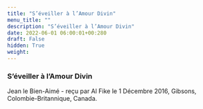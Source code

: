 ```yaml
---
title: "S’éveiller à l’Amour Divin"
menu_title: ""
description: "S’éveiller à l’Amour Divin"
date: 2022-06-01 06:00:01+00:280
draft: False
hidden: True
weight:
---
```

### S’éveiller à l’Amour Divin

Jean le Bien-Aimé - reçu par Al Fike le 1 Décembre 2016, Gibsons, Colombie-Britannique, Canada.



